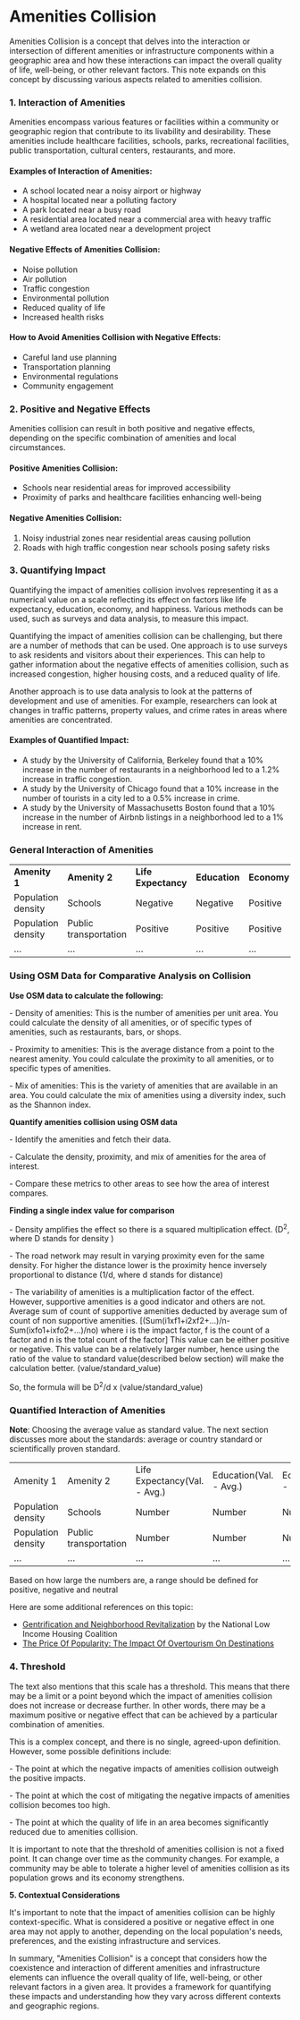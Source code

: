 # Amenities Collision
Amenities Collision is a concept that delves into the interaction or intersection of different amenities or infrastructure components within a geographic area and how these interactions can impact the overall quality of life, well-being, or other relevant factors. This note expands on this concept by discussing various aspects related to amenities collision.


### **1. Interaction of Amenities**

Amenities encompass various features or facilities within a community or geographic region that contribute to its livability and desirability. These amenities include healthcare facilities, schools, parks, recreational facilities, public transportation, cultural centers, restaurants, and more.


#### Examples of Interaction of Amenities:

- A school located near a noisy airport or highway
- A hospital located near a polluting factory
- A park located near a busy road
- A residential area located near a commercial area with heavy traffic
- A wetland area located near a development project


#### Negative Effects of Amenities Collision:

- Noise pollution
- Air pollution
- Traffic congestion
- Environmental pollution
- Reduced quality of life
- Increased health risks


#### How to Avoid Amenities Collision with Negative Effects:

- Careful land use planning
- Transportation planning
- Environmental regulations
- Community engagement


### **2. Positive and Negative Effects**

Amenities collision can result in both positive and negative effects, depending on the specific combination of amenities and local circumstances.


#### Positive Amenities Collision:

- Schools near residential areas for improved accessibility
- Proximity of parks and healthcare facilities enhancing well-being


#### Negative Amenities Collision:

1. Noisy industrial zones near residential areas causing pollution
2. Roads with high traffic congestion near schools posing safety risks


### **3. Quantifying Impact**

Quantifying the impact of amenities collision involves representing it as a numerical value on a scale reflecting its effect on factors like life expectancy, education, economy, and happiness. Various methods can be used, such as surveys and data analysis, to measure this impact.

Quantifying the impact of amenities collision can be challenging, but there are a number of methods that can be used. One approach is to use surveys to ask residents and visitors about their experiences. This can help to gather information about the negative effects of amenities collision, such as increased congestion, higher housing costs, and a reduced quality of life.

Another approach is to use data analysis to look at the patterns of development and use of amenities. For example, researchers can look at changes in traffic patterns, property values, and crime rates in areas where amenities are concentrated.


#### Examples of Quantified Impact:

- A study by the University of California, Berkeley found that a 10% increase in the number of restaurants in a neighborhood led to a 1.2% increase in traffic congestion.
- A study by the University of Chicago found that a 10% increase in the number of tourists in a city led to a 0.5% increase in crime.
- A study by the University of Massachusetts Boston found that a 10% increase in the number of Airbnb listings in a neighborhood led to a 1% increase in rent.


### **General Interaction of Amenities**

|                    |                       |                     |               |             |               |                                 |
| ------------------ | --------------------- | ------------------- | ------------- | ----------- | ------------- | ------------------------------- |
| **Amenity 1**      | **Amenity 2**         | **Life Expectancy** | **Education** | **Economy** | **Happiness** | **Positive/Negative Indicator** |
| Population density | Schools               | Negative            | Negative      | Positive    | Negative      | Negative                        |
| Population density | Public transportation | Positive            | Positive      | Positive    | Neutral       | Neutral                         |
| …                  | …                     | …                   | …             | …           | …             | …                               |


### **Using OSM Data for Comparative Analysis on Collision**

**Use OSM data to calculate the following:**

\- Density of amenities: This is the number of amenities per unit area. You could calculate the density of all amenities, or of specific types of amenities, such as restaurants, bars, or shops.

\- Proximity to amenities: This is the average distance from a point to the nearest amenity. You could calculate the proximity to all amenities, or to specific types of amenities.

\- Mix of amenities: This is the variety of amenities that are available in an area. You could calculate the mix of amenities using a diversity index, such as the Shannon index.

**Quantify amenities collision using OSM data**

\- Identify the amenities and fetch their data.

\- Calculate the density, proximity, and mix of amenities for the area of interest.

\- Compare these metrics to other areas to see how the area of interest compares.

**Finding a single index value for comparison**

\- Density amplifies the effect so there is a squared multiplication effect. (D<sup>2</sup>, where D stands for density )

\- The road network may result in varying proximity even for the same density. For higher the distance lower is the proximity hence inversely proportional to distance (1/d, where d stands for distance)

\- The variability of amenities is a multiplication factor of the effect. However, supportive amenities is a good indicator and others are not. Average sum of count of supportive amenities deducted by average sum of count of non supportive amenities. [(Sum(i1xf1+i2xf2+...)/n-Sum(ixfo1+ixfo2+...)/no) where i is the impact factor, f is the count of a factor and n is the total count of the factor] This value can be either positive or negative. This value can be a relatively larger number, hence using the ratio of the value to standard value(described below section) will make the calculation better. (value/standard\_value)

So, the formula will be D<sup>2</sup>/d x (value/standard\_value)


### **Quantified Interaction of Amenities**

**Note**: Choosing the average value as standard value. The next section discusses more about the standards: average or country standard or scientifically proven standard.

|                    |                       |                              |                        |                      |                        |                                    |
| ------------------ | --------------------- | ---------------------------- | ---------------------- | -------------------- | ---------------------- | ---------------------------------- |
| Amenity 1          | Amenity 2             | Life Expectancy(Val. - Avg.) | Education(Val. - Avg.) | Economy(Val. - Avg.) | Happiness(Val. - Avg.) | Positive/Negative Indicator(sum/4) |
| Population density | Schools               | Number                       | Number                 | Number               | Number                 | Sum(Numbers)                       |
| Population density | Public transportation | Number                       | Number                 | Number               | Number                 | Sum(Numbers)                       |
| …                  | …                     | …                            | …                      | …                    | …                      | …                                  |
Based on how large the numbers are, a range should be defined for positive, negative and neutral

Here are some additional references on this topic:

- [Gentrification and Neighborhood Revitalization](https://nlihc.org/resource/gentrification-and-neighborhood-revitalization-whats-difference) by the National Low Income Housing Coalition
- [The Price Of Popularity: The Impact Of Overtourism On Destinations](https://givinggetaway.com/the-impact-of-overtourism-on-destinations/#:~:text=Overtourism%20occurs%20when%20a%20destination,erosion%2C%20and%20other%20negative%20impacts)



### **4. Threshold**

The text also mentions that this scale has a threshold. This means that there may be a limit or a point beyond which the impact of amenities collision does not increase or decrease further. In other words, there may be a maximum positive or negative effect that can be achieved by a particular combination of amenities.

This is a complex concept, and there is no single, agreed-upon definition. However, some possible definitions include:

\- The point at which the negative impacts of amenities collision outweigh the positive impacts.

\- The point at which the cost of mitigating the negative impacts of amenities collision becomes too high.

\- The point at which the quality of life in an area becomes significantly reduced due to amenities collision.

It is important to note that the threshold of amenities collision is not a fixed point. It can change over time as the community changes. For example, a community may be able to tolerate a higher level of amenities collision as its population grows and its economy strengthens.

**5. Contextual Considerations**

It's important to note that the impact of amenities collision can be highly context-specific. What is considered a positive or negative effect in one area may not apply to another, depending on the local population's needs, preferences, and the existing infrastructure and services.

In summary, "Amenities Collision" is a concept that considers how the coexistence and interaction of different amenities and infrastructure elements can influence the overall quality of life, well-being, or other relevant factors in a given area. It provides a framework for quantifying these impacts and understanding how they vary across different contexts and geographic regions.
